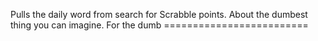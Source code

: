 Pulls the daily word from search for Scrabble points. About the dumbest thing you can imagine. For the dumb =========================
